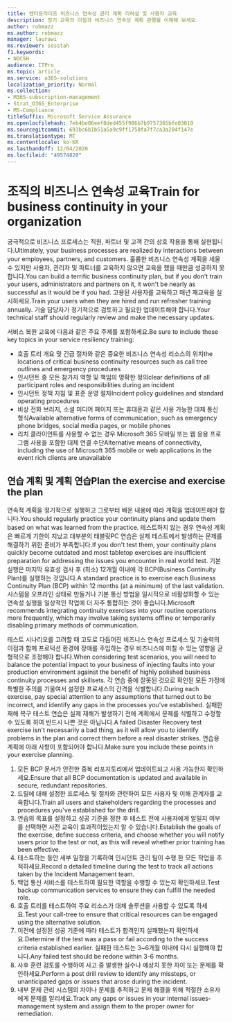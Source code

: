 ```yaml
---
title: 엔터프라이즈 비즈니스 연속성 관리 계획 리허설 및 사용자 교육
description: 정기 교육의 이점과 비즈니스 연속성 계획 관행을 이해해 보세요.
author: robmazz
ms.author: robmazz
manager: laurawi
ms.reviewer: sosstah
f1.keywords:
- NOCSH
audience: ITPro
ms.topic: article
ms.service: o365-solutions
localization_priority: Normal
ms.collection:
- M365-subscription-management
- Strat_O365_Enterprise
- MS-Compliance
titleSuffix: Microsoft Service Assurance
ms.openlocfilehash: 7eb4be06eef8ded455f906b7b9757365bfe03010
ms.sourcegitcommit: 693bc6b1b51a5a9c9ff1758fa7f7ca3a204f147e
ms.translationtype: MT
ms.contentlocale: ko-KR
ms.lasthandoff: 12/04/2020
ms.locfileid: "49574820"
---
```

# <a name="train-for-business-continuity-in-your-organization"></a><span data-ttu-id="256e9-103">조직의 비즈니스 연속성 교육</span><span class="sxs-lookup"><span data-stu-id="256e9-103">Train for business continuity in your organization</span></span>

<span data-ttu-id="256e9-104">궁극적으로 비즈니스 프로세스는 직원, 파트너 및 고객 간의 상호 작용을 통해 실현됩니다.</span><span class="sxs-lookup"><span data-stu-id="256e9-104">Ultimately, your business processes are realized by interactions between your employees, partners, and customers.</span></span> <span data-ttu-id="256e9-105">훌륭한 비즈니스 연속성 계획을 세울 수 있지만 사용자, 관리자 및 파트너를 교육하지 않으면 교육을 했을 때만큼 성공하지 못합니다.</span><span class="sxs-lookup"><span data-stu-id="256e9-105">You can build a terrific business continuity plan, but if you don't train your users, administrators and partners on it, it won't be nearly as successful as it would be if you had.</span></span> <span data-ttu-id="256e9-106">고용된 사용자를 교육하고 매년 재교육을 실시하세요.</span><span class="sxs-lookup"><span data-stu-id="256e9-106">Train your users when they are hired and run refresher training annually.</span></span> <span data-ttu-id="256e9-107">기술 담당자가 정기적으로 검토하고 필요한 업데이트해야 합니다.</span><span class="sxs-lookup"><span data-stu-id="256e9-107">Your technical staff should regularly review and make the necessary updates.</span></span>

<span data-ttu-id="256e9-108">서비스 복원 교육에 다음과 같은 주요 주제를 포함하세요.</span><span class="sxs-lookup"><span data-stu-id="256e9-108">Be sure to include these key topics in your service resiliency training:</span></span>

- <span data-ttu-id="256e9-109">호출 트리 개요 및 긴급 절차와 같은 중요한 비즈니스 연속성 리소스의 위치</span><span class="sxs-lookup"><span data-stu-id="256e9-109">the locations of critical business continuity resources such as call tree outlines and emergency procedures</span></span>
- <span data-ttu-id="256e9-110">인시던트 중 모든 참가자 역할 및 책임의 명확한 정의</span><span class="sxs-lookup"><span data-stu-id="256e9-110">clear definitions of all participant roles and responsibilities during an incident</span></span>
- <span data-ttu-id="256e9-111">인시던트 정책 지침 및 표준 운영 절차</span><span class="sxs-lookup"><span data-stu-id="256e9-111">Incident policy guidelines and standard operating procedures</span></span>
- <span data-ttu-id="256e9-112">비상 전화 브리지, 소셜 미디어 페이지 또는 휴대폰과 같은 사용 가능한 대체 통신 형식</span><span class="sxs-lookup"><span data-stu-id="256e9-112">Available alternative forms of communication, such as emergency phone bridges, social media pages, or mobile phones</span></span>
- <span data-ttu-id="256e9-113">리치 클라이언트를 사용할 수 없는 경우 Microsoft 365 모바일 또는 웹 응용 프로그램 사용을 포함한 대체 연결 수단</span><span class="sxs-lookup"><span data-stu-id="256e9-113">Alternative means of connectivity, including the use of Microsoft 365 mobile or web applications in the event rich clients are unavailable</span></span>

## <a name="plan-the-exercise-and-exercise-the-plan"></a><span data-ttu-id="256e9-114">연습 계획 및 계획 연습</span><span class="sxs-lookup"><span data-stu-id="256e9-114">Plan the exercise and exercise the plan</span></span>

<span data-ttu-id="256e9-115">연속적 계획을 정기적으로 실행하고 그로부터 배운 내용에 따라 계획을 업데이트해야 합니다.</span><span class="sxs-lookup"><span data-stu-id="256e9-115">You should regularly practice your continuity plans and update them based on what was learned from the practice.</span></span> <span data-ttu-id="256e9-116">테스트하지 않는 경우 연속성 계획은 빠르게 기한이 지났고 대부분의 태블릿PC 연습은 실제 테스트에서 발생하는 문제를 해결하기 위한 준비가 부족합니다.</span><span class="sxs-lookup"><span data-stu-id="256e9-116">If you don't test them, your continuity plans quickly become outdated and most tabletop exercises are insufficient preparation for addressing the issues you encounter in real world test.</span></span> <span data-ttu-id="256e9-117">기본 실행은 마지막 유효성 검사 후 (최소) 12개월 이내에 각 BCP(Business Continuity Plan)를 실행하는 것입니다.</span><span class="sxs-lookup"><span data-stu-id="256e9-117">A standard practice is to exercise each Business Continuity Plan (BCP) within 12 months (at a minimum) of the last validation.</span></span> <span data-ttu-id="256e9-118">시스템을 오프라인 상태로 만들거나 기본 통신 방법을 일시적으로 비활성화할 수 있는 연속성 실행을 일상적인 작업에 더 자주 통합하는 것이 좋습니다.</span><span class="sxs-lookup"><span data-stu-id="256e9-118">Microsoft recommends integrating continuity exercises into your routine operations more frequently, which may involve taking systems offline or temporarily disabling primary methods of communication.</span></span>  

<span data-ttu-id="256e9-119">테스트 시나리오를 고려할 때 고도로 다듬어진 비즈니스 연속성 프로세스 및 기술력의 이점과 함께 프로덕션 환경에 장애를 주입하는 경우 비즈니스에 미칠 수 있는 영향을 균형적으로 조정해야 합니다.</span><span class="sxs-lookup"><span data-stu-id="256e9-119">When considering test scenarios, you will need to balance the potential impact to your business of injecting faults into your production environment against the benefit of highly polished business continuity processes and skillsets.</span></span>
<span data-ttu-id="256e9-120">각 연습 중에 잘못된 것으로 확인된 모든 가정에 특별한 주의를 기울여서 설정한 프로세스의 간격을 식별합니다.</span><span class="sxs-lookup"><span data-stu-id="256e9-120">During each exercise, pay special attention to any assumptions that turned out to be incorrect, and identify any gaps in the processes you've established.</span></span> <span data-ttu-id="256e9-121">실패한 재해 복구 테스트 연습은 실제 재해가 발생하기 전에 계획에서 문제를 식별하고 수정할 수 있도록 하여 반드시 나쁜 것은 아닙니다.</span><span class="sxs-lookup"><span data-stu-id="256e9-121">A failed Disaster Recovery test exercise isn't necessarily a bad thing, as it will allow you to identify problems in the plan and correct them before a real disaster strikes.</span></span> <span data-ttu-id="256e9-122">연습용 계획에 아래 사항이 포함되어야 합니다.</span><span class="sxs-lookup"><span data-stu-id="256e9-122">Make sure you include these points in your exercise planning.</span></span>

1. <span data-ttu-id="256e9-123">모든 BCP 문서가 안전한 중복 리포지토리에서 업데이트되고 사용 가능한지 확인하세요.</span><span class="sxs-lookup"><span data-stu-id="256e9-123">Ensure that all BCP documentation is updated and available in secure, redundant repositories.</span></span>
2. <span data-ttu-id="256e9-124">드릴에 대해 설정한 프로세스 및 절차와 관련하여 모든 사용자 및 이해 관계자를 교육합니다.</span><span class="sxs-lookup"><span data-stu-id="256e9-124">Train all users and stakeholders regarding the processes and procedures you've established for the drill.</span></span>
3. <span data-ttu-id="256e9-125">연습의 목표를 설정하고 성공 기준을 정한 후 테스트 전에 사용자에게 알릴지 여부를 선택하면 사전 교육이 효과적이었는지 알 수 있습니다.</span><span class="sxs-lookup"><span data-stu-id="256e9-125">Establish the goals of the exercise, define success criteria, and choose whether you will notify users prior to the test or not, as this will reveal whether prior training has been effective.</span></span>
4. <span data-ttu-id="256e9-126">테스트하는 동안 세부 일정을 기록하여 인시던트 관리 팀이 수행 한 모든 작업을 추적하세요.</span><span class="sxs-lookup"><span data-stu-id="256e9-126">Record a detailed timeline during the test to track all actions taken by the Incident Management team.</span></span>
5. <span data-ttu-id="256e9-127">백업 통신 서비스를 테스트하여 필요한 역할을 수행할 수 있는지 확인하세요.</span><span class="sxs-lookup"><span data-stu-id="256e9-127">Test backup communication services to ensure they can fulfill the needed role.</span></span>
6. <span data-ttu-id="256e9-128">호출 트리를 테스트하여 주요 리소스가 대체 솔루션을 사용할 수 있도록 하세요.</span><span class="sxs-lookup"><span data-stu-id="256e9-128">Test your call-tree to ensure that critical resources can be engaged using the alternative solution.</span></span>
7. <span data-ttu-id="256e9-129">이전에 설정된 성공 기준에 따라 테스트가 합격인지 실패했는지 확인하세요.</span><span class="sxs-lookup"><span data-stu-id="256e9-129">Determine if the test was a pass or fail according to the success criteria established earlier.</span></span> <span data-ttu-id="256e9-130">실패한 테스트는 3~6개월 이내에 다시 실행해야 합니다.</span><span class="sxs-lookup"><span data-stu-id="256e9-130">Any failed test should be redone within 3-6 months.</span></span>
8. <span data-ttu-id="256e9-131">사후 훈련 검토를 수행하여 사고 중 발생한 실수나 예상치 못한 차이 또는 문제를 확인하세요.</span><span class="sxs-lookup"><span data-stu-id="256e9-131">Perform a post drill review to identify any missteps, or unanticipated gaps or issues that arose during the incident.</span></span>
9. <span data-ttu-id="256e9-132">내부 문제 관리 시스템의 차이나 문제를 추적하고 문제 해결을 위해 적절한 소유자에게 문제를 알리세요.</span><span class="sxs-lookup"><span data-stu-id="256e9-132">Track any gaps or issues in your internal issues-management system and assign them to the proper owner for remediation.</span></span>
